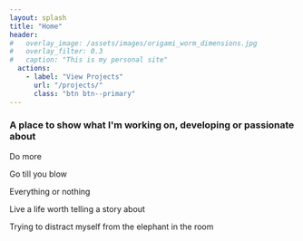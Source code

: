 ```yaml
---
layout: splash
title: "Home"
header:
#   overlay_image: /assets/images/origami_worm_dimensions.jpg
#   overlay_filter: 0.3
#   caption: "This is my personal site"
  actions:
    - label: "View Projects"
      url: "/projects/"
      class: "btn btn--primary"
---
```


### A place to show what I'm working on, developing or passionate about

Do more

Go till you blow

Everything or nothing

Live a life worth telling a story about

Trying to distract myself from the elephant in the room

